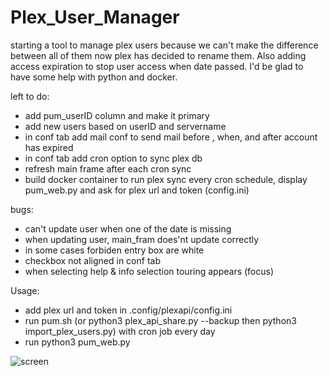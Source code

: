 # Plex_User_Manager

starting a tool to manage plex users because we can't make the difference between all of them now plex has decided to rename them. 
Also adding access expiration to stop user access when date passed.
I'd be glad to have some help with python and docker.

left to do:
- add pum_userID column and make it primary
- add new users based on userID and servername
- in conf tab add mail conf to send mail before , when, and after account has expired
- in conf tab add cron option to sync plex db
- refresh main frame after each cron sync
- build docker container to run plex sync every cron schedule, display pum_web.py and ask for plex url and token (config.ini)

bugs:
- can't update user when one of the date is missing
- when updating user, main_fram does'nt update correctly
- in some cases forbiden entry box are white
- checkbox not aligned in conf tab
- when selecting help & info selection touring appears (focus)



Usage:
 - add plex url and token in .config/plexapi/config.ini
 - run pum.sh (or python3 plex_api_share.py --backup then python3 import_plex_users.py) with cron job every day
 - run python3 pum_web.py
 
![screen](https://user-images.githubusercontent.com/9554635/172479259-af074417-b187-4483-8e98-91dde70861ba.png)
